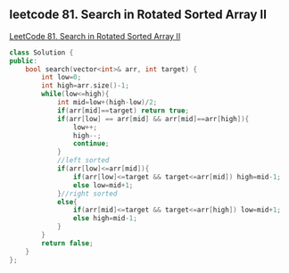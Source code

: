 ## leetcode 81. Search in Rotated Sorted Array II
[LeetCode 81. Search in Rotated Sorted Array II](https://leetcode.com/problems/search-in-rotated-sorted-array-ii/)


```cpp
class Solution {
public:
    bool search(vector<int>& arr, int target) {
        int low=0;
        int high=arr.size()-1;
        while(low<=high){
            int mid=low+(high-low)/2;
            if(arr[mid]==target) return true;
            if(arr[low] == arr[mid] && arr[mid]==arr[high]){
                low++;
                high--;
                continue;
            }
            //left sorted
            if(arr[low]<=arr[mid]){
                if(arr[low]<=target && target<=arr[mid]) high=mid-1;
                else low=mid+1;
            }//right sorted
            else{
                if(arr[mid]<=target && target<=arr[high]) low=mid+1;
                else high=mid-1;
            }
        }
        return false;
    }
};